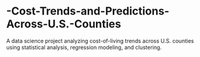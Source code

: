 # -Cost-Trends-and-Predictions-Across-U.S.-Counties
A data science project analyzing cost-of-living trends across U.S. counties using statistical analysis, regression modeling, and clustering.
